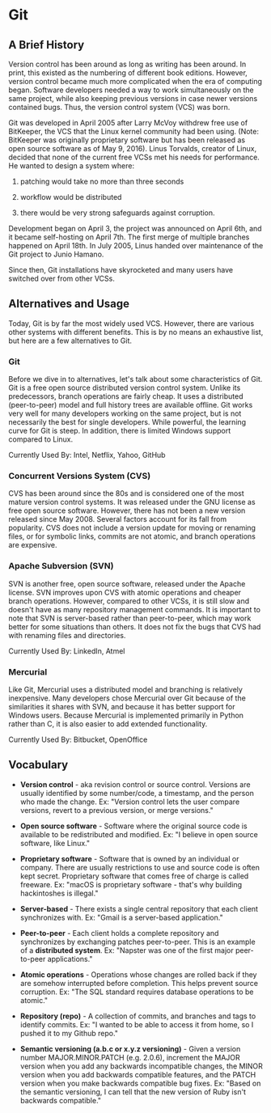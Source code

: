 # Git

## A Brief History

Version control has been around as long as writing has been around. In print,
this existed as the numbering of different book editions. However, version
control became much more complicated when the era of computing began. Software
developers needed a way to work simultaneously on the same project, while also
keeping previous versions in case newer versions contained bugs. Thus, the
version control system (VCS) was born.

Git was developed in April 2005 after Larry McVoy withdrew free use of
BitKeeper, the VCS that the Linux kernel community had been using. (Note:
BitKeeper was originally proprietary software but has been released as open
source software as of May 9, 2016). Linus Torvalds, creator of Linux, decided
that none of the current free VCSs met his needs for performance. He wanted to
design a system where:

1. patching would take no more than three seconds

1. workflow would be distributed

1. there would be very strong safeguards against corruption. 

Development began on April 3, the project was announced on April 6th, and it
became self-hosting on April 7th. The first merge of multiple branches happened
on April 18th. In July 2005, Linus handed over maintenance of the Git project
to Junio Hamano.

Since then, Git installations have skyrocketed and many users have switched
over from other VCSs.

## Alternatives and Usage

Today, Git is by far the most widely used VCS. However, there are various other
systems with different benefits. This is by no means an exhaustive list, but
here are a few alternatives to Git.

### Git

Before we dive in to alternatives, let's talk about some characteristics of
Git. Git is a free open source distributed version control system. Unlike its
predecessors, branch operations are fairly cheap. It uses a distributed
(peer-to-peer) model and full history trees are available offline. Git works
very well for many developers working on the same project, but is not
necessarily the best for single developers. While powerful, the learning curve
for Git is steep. In addition, there is limited Windows support compared to
Linux.

Currently Used By: Intel, Netflix, Yahoo, GitHub

### Concurrent Versions System (CVS)

CVS has been around since the 80s and is considered one of the most mature
version control systems. It was released under the GNU license as free open
source software. However, there has not been a new version released since May
2008. Several factors account for its fall from popularity. CVS does not
include a version update for moving or renaming files, or for symbolic links,
commits are not atomic, and branch operations are expensive.

### Apache Subversion (SVN)

SVN is another free, open source software, released under the Apache license.
SVN improves upon CVS with atomic operations and cheaper branch operations.
However, compared to other VCSs, it is still slow and doesn't have as many
repository management commands. It is important to note that SVN is
server-based rather than peer-to-peer, which may work better for some
situations than others. It does not fix the bugs that CVS had with renaming
files and directories.

Currently Used By: LinkedIn, Atmel

### Mercurial

Like Git, Mercurial uses a distributed model and branching is relatively
inexpensive. Many developers chose Mercurial over Git because of the
similarities it shares with SVN, and because it has better support for Windows
users. Because Mercurial is implemented primarily in Python rather than C, it
is also easier to add extended functionality.

Currently Used By: Bitbucket, OpenOffice

<!-- ### Perforce Helix (Perforce) -->

## Vocabulary

+ **Version control** - aka revision control or source control. Versions are
usually identified by some number/code, a timestamp, and the person who made
the change. 
Ex: "Version control lets the user compare versions, revert to a
previous version, or merge versions."

+ **Open source software** - Software where the original source code is
available to be redistributed and modified.
Ex: "I believe in open source software, like Linux."

+ **Proprietary software** - Software that is owned by an individual or
company. There are usually restrictions to use and source code is often kept
secret. Proprietary software that comes free of charge is called freeware. 
Ex: "macOS is proprietary software - that's why building hackintoshes is
illegal."

+ **Server-based** - There exists a single central repository that each client
synchronizes with.
Ex: "Gmail is a server-based application."

+ **Peer-to-peer** - Each client holds a complete repository and synchronizes
by exchanging patches peer-to-peer. This is an example of a **distributed
system**.
Ex: "Napster was one of the first major peer-to-peer applications."

+ **Atomic operations** - Operations whose changes are rolled back if they are
somehow interrupted before completion. This helps prevent source corruption.
Ex: "The SQL standard requires database operations to be atomic."

+ **Repository (repo)** - A collection of commits, and branches and tags to
identify commits.
Ex: "I wanted to be able to access it from home, so I pushed it to my Github
repo."

+ **Semantic versioning (a.b.c or x.y.z versioning)** - Given a version number
MAJOR.MINOR.PATCH (e.g. 2.0.6), increment the MAJOR version when you add any
backwards incompatible changes, the MINOR version when you add backwards
compatible features, and the PATCH version when you make backwards compatible
bug fixes.
Ex: "Based on the semantic versioning, I can tell that the new version of Ruby
isn't backwards compatible."

<!-- ### Sources
+ [Atlassian](https://www.atlassian.com/git/)
+ [Time Doctor](https://biz30.timedoctor.com/git-mecurial-and-cvs-comparison-of-svn-software/)
+ [Rhode Code](https://rhodecode.com/insights/version-control-systems-2016)
+ [Stack Share](https://stackshare.io/stackups/git-vs-mercurial-vs-svn)
+ [SemVer](http://semver.org/)-->
